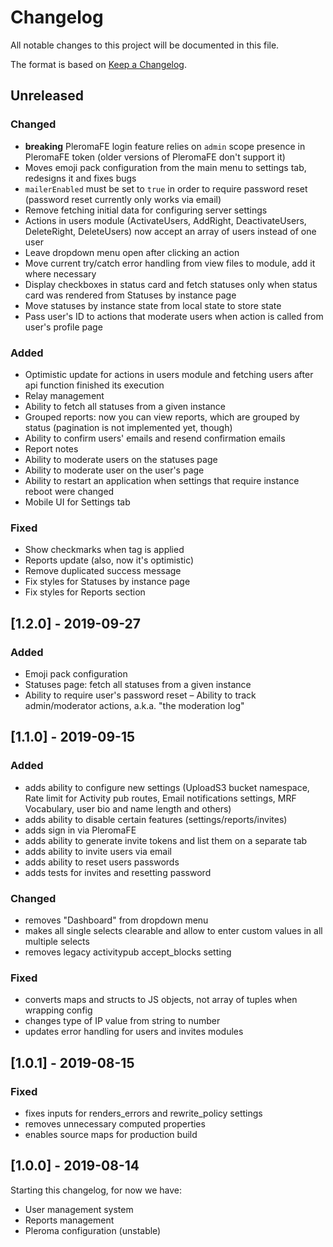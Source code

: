 # Changelog

All notable changes to this project will be documented in this file.

The format is based on [Keep a Changelog](https://keepachangelog.com/en/1.0.0/).

## Unreleased

### Changed

- **breaking** PleromaFE login feature relies on `admin` scope presence in PleromaFE token (older versions of PleromaFE don't support it)
- Moves emoji pack configuration from the main menu to settings tab, redesigns it and fixes bugs
- `mailerEnabled` must be set to `true` in order to require password reset (password reset currently only works via email)
- Remove fetching initial data for configuring server settings
- Actions in users module (ActivateUsers, AddRight, DeactivateUsers, DeleteRight, DeleteUsers) now accept an array of users instead of one user
- Leave dropdown menu open after clicking an action
- Move current try/catch error handling from view files to module, add it where necessary
- Display checkboxes in status card and fetch statuses only when status card was rendered from Statuses by instance page
- Move statuses by instance state from local state to store state
- Pass user's ID to actions that moderate users when action is called from user's profile page

### Added

- Optimistic update for actions in users module and fetching users after api function finished its execution
- Relay management
- Ability to fetch all statuses from a given instance
- Grouped reports: now you can view reports, which are grouped by status (pagination is not implemented yet, though)
- Ability to confirm users' emails and resend confirmation emails
- Report notes
- Ability to moderate users on the statuses page
- Ability to moderate user on the user's page
- Ability to restart an application when settings that require instance reboot were changed
- Mobile UI for Settings tab

### Fixed

- Show checkmarks when tag is applied
- Reports update (also, now it's optimistic)
- Remove duplicated success message
- Fix styles for Statuses by instance page
- Fix styles for Reports section

## [1.2.0] - 2019-09-27

### Added

- Emoji pack configuration
- Statuses page: fetch all statuses from a given instance
- Ability to require user's password reset
– Ability to track admin/moderator actions, a.k.a. "the moderation log"

## [1.1.0] - 2019-09-15

### Added

- adds ability to configure new settings (UploadS3 bucket namespace, Rate limit for Activity pub routes, Email notifications settings, MRF Vocabulary, user bio and name length and others)
- adds ability to disable certain features (settings/reports/invites)
- adds sign in via PleromaFE
- adds ability to generate invite tokens and list them on a separate tab
- adds ability to invite users via email
- adds ability to reset users passwords
- adds tests for invites and resetting password

### Changed

- removes "Dashboard" from dropdown menu
- makes all single selects clearable and allow to enter custom values in all multiple selects
- removes legacy activitypub accept_blocks setting

### Fixed

- converts maps and structs to JS objects, not array of tuples when wrapping config
- changes type of IP value from string to number
- updates error handling for users and invites modules

## [1.0.1] - 2019-08-15

### Fixed

- fixes inputs for renders_errors and rewrite_policy settings
- removes unnecessary computed properties
- enables source maps for production build

## [1.0.0] - 2019-08-14

Starting this changelog, for now we have:

- User management system
- Reports management
- Pleroma configuration (unstable)
